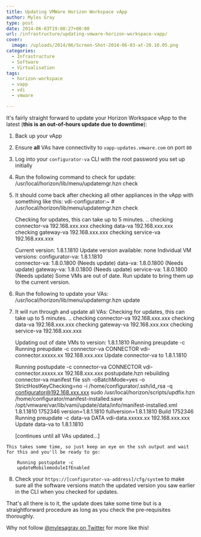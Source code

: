 ```yaml
---
title: Updating VMWare Horizon Workspace vApp
author: Myles Gray
type: post
date: 2014-06-03T19:08:27+00:00
url: /infrastructure/updating-vmware-horizon-workspace-vapp/
cover:
  image: /uploads/2014/06/Screen-Shot-2014-06-03-at-20.10.05.png
categories:
  - Infrastructure
  - Software
  - Virtualisation
tags:
  - horizon-workspace
  - vapp
  - vdi
  - vmware

---
```

It's fairly straight forward to update your Horizon Workspace vApp to the latest (**this is an out-of-hours update due to downtime**):

<!--more-->

  1. Back up your vApp
  2. Ensure **all** VAs have connectivity to `vapp-updates.vmware.com` on port `80`
  3. Log into your `configurator-va` CLI with the root password you set up initially
  4. Run the following command to check for update: 
        /usr/local/horizon/lib/menu/updatemgr.hzn check
        

  5. It should come back after checking all other appliances in the vApp with something like this: 
        vdi-configurator:~ # /usr/local/horizon/lib/menu/updatemgr.hzn check
        
        Checking for updates, this can take up to 5 minutes.
        ..
        checking connector-va 192.168.xxx.xxx
        checking data-va 192.168.xxx.xxx
        checking gateway-va 192.168.xxx.xxx
        checking service-va 192.168.xxx.xxx
        
        Current version: 1.8.1.1810
        Update version available: none
        Individual VM versions:
            configurator-va:      1.8.1.1810  
            connector-va:         1.8.0.1800 (Needs update) 
            data-va:              1.8.0.1800 (Needs update) 
            gateway-va:           1.8.0.1800 (Needs update) 
            service-va:           1.8.0.1800 (Needs update) 
        Some VMs are out of date.
        Run update to bring them up to the current version.
        

  6. Run the following to update your VAs: 
        /usr/local/horizon/lib/menu/updatemgr.hzn update
        

  7. It will run through and update all VAs: 
        Checking for updates, this can take up to 5 minutes.
        ..
        checking connector-va 192.168.xxx.xxx
        checking data-va 192.168.xxx.xxx
        checking gateway-va 192.168.xxx.xxx
        checking service-va 192.168.xxx.xxx
        
        Updating out of date VMs to version: 1.8.1.1810
        Running preupdate -c
        Running preupdate -c connector-va CONNECTOR vdi-connector.xxxxx.xx 192.168.xxx.xxx
        Update connector-va to 1.8.1.1810
        
        Running postupdate -c connector-va CONNECTOR vdi-connector.xxxxx.xx 192.168.xxx.xxx
        postupdate.hzn rebuilding connector-va manifest file
        ssh -oBatchMode=yes -o StrictHostKeyChecking=no -i /home/configurator/.ssh/id_rsa -q configurator@192.168.xxx.xxx sudo /usr/local/horizon/scripts/updfix.hzn /home/configurator/manifest-installed.save /opt/vmware/var/lib/vami/update/data/info/manifest-installed.xml 1.8.1.1810 1752346
        version=1.8.1.1810 fullversion=1.8.1.1810 Build 1752346
        Running preupdate -c data-va DATA vdi-data.xxxxx.xx 192.168.xxx.xxx
        Update data-va to 1.8.1.1810
        
        [continues until all VAs updated...]
        
    
    This takes some time, so just keep an eye on the ssh output and wait for this and you'll be ready to go:
    
        Running postupdate -c
        updateMobilemoduleIfEnabled
        

  8. Check your `https://[configurator-va-address]/cfg/system` to make sure all the software versions match the updated version you saw earlier in the CLI when you checked for updates.</p> 

That's all there is to it, the update does take some time but is a straightforward procedure as long as you check the pre-requisites thoroughly.

Why not follow [@mylesagray on Twitter][1] for more like this!

 [1]: https://twitter.com/mylesagray